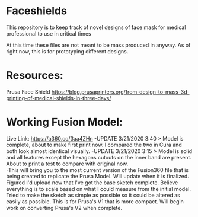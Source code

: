 # Faceshields
This repository is to keep track of novel designs of face mask for medical professional to use in critical times

At this time these files are not meant to be mass produced in anyway. As of right now, this is for prototyping different designs.

# Resources:
Prusa Face Shield
https://blog.prusaprinters.org/from-design-to-mass-3d-printing-of-medical-shields-in-three-days/


# Working Fusion Model:  
Live Link: https://a360.co/3aa4ZHn 
    -UPDATE 3/21/2020 3:40 > Model is complete, about to make first print now. I compared the two in Cura and both look almost identical visually.
    -UPDATE 3/21/2020 3:15 > Model is solid and all features except the hexagons cutouts on the inner band are present. About to print a test to compare with original now.  
    -This will bring you to the most current version of the Fusion360 file that is being created to replicate the Prusa Model. Will update when it is finalized. Figured I'd upload now that I've got the base sketch complete. Believe everything is to scale based on what I could measure from the initial model. Tried to make the sketch as simple as possible so it could be altered as easily as possible. This is for Prusa's V1 that is more compact. Will begin work on converting Prusa's V2 when complete.  
